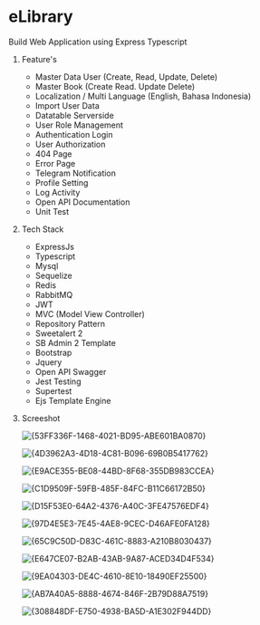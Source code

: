 # eLibrary
Build Web Application using Express Typescript

1. Feature's
   - Master Data User (Create, Read, Update, Delete)
   - Master Book (Create Read. Update Delete)
   - Localization / Multi Language (English, Bahasa Indonesia)
   - Import User Data
   - Datatable Serverside
   - User Role Management
   - Authentication Login
   - User Authorization
   - 404 Page
   - Error Page
   - Telegram Notification
   - Profile Setting
   - Log Activity
   - Open API Documentation
   - Unit Test

2. Tech Stack
   - ExpressJs
   - Typescript
   - Mysql
   - Sequelize
   - Redis
   - RabbitMQ
   - JWT
   - MVC (Model View Controller)
   - Repository Pattern
   - Sweetalert 2
   - SB Admin 2 Template
   - Bootstrap
   - Jquery
   - Open API Swagger
   - Jest Testing
   - Supertest
   - Ejs Template Engine


3. Screeshot
   
   ![{53FF336F-1468-4021-BD95-ABE601BA0870}](https://github.com/user-attachments/assets/32edb962-4e74-4fa2-8ff6-9e61700855bf)

   ![{4D3962A3-4D18-4C81-B096-69B0B5417762}](https://github.com/user-attachments/assets/27cba99f-3e32-43b0-a800-67e9d3b7effe)

   ![{E9ACE355-BE08-44BD-8F68-355DB983CCEA}](https://github.com/user-attachments/assets/1d5ab395-b361-4677-be5a-d1c7779f66d7)

   ![{C1D9509F-59FB-485F-84FC-B11C66172B50}](https://github.com/user-attachments/assets/f9e62db4-0e5c-4d5b-b039-ad2f47415baa)

   ![{D15F53E0-64A2-4376-A40C-3FE47576EDF4}](https://github.com/user-attachments/assets/11759435-8ad4-46d4-b892-231abda25344)

   ![{97D4E5E3-7E45-4AE8-9CEC-D46AFE0FA128}](https://github.com/user-attachments/assets/049d168b-30ba-4dff-a0bb-4526487a5f54)

   ![{65C9C50D-D83C-461C-8883-A210B8030437}](https://github.com/user-attachments/assets/260623a1-9e97-444a-92a4-0624a0446591)

   ![{E647CE07-B2AB-43AB-9A87-ACED34D4F534}](https://github.com/user-attachments/assets/1db5e4e0-be41-4b1f-8e3c-ccf1d499f8a0)

   ![{9EA04303-DE4C-4610-8E10-18490EF25500}](https://github.com/user-attachments/assets/f4882816-c269-47cc-9b97-2700a416fd5c)

   ![{AB7A40A5-8888-4674-846F-2B79D88A7519}](https://github.com/user-attachments/assets/f97d56f2-8000-4dde-9536-6b91897bf522)

   ![{308848DF-E750-4938-BA5D-A1E302F944DD}](https://github.com/user-attachments/assets/81e4e8b0-5c96-40ad-9615-7b31e2dd43c5)

